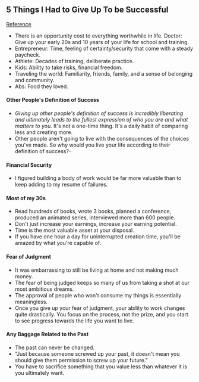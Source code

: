 ## 5 Things I Had to Give Up To be Successful
[Reference](https://themission.co/5-things-i-had-to-give-up-to-be-successful-a7b076f3d859)

- There is an opportunity cost to everything worthwhile in life. Doctor: Give up your early 20s and 10 years of your life for school and training.
- Entrepreneur: Time, feeling of certainty/security that come with a steady paycheck.
- Athlete: Decades of training, deliberate practice.
- Kids: Ability to take risks, financial freedom.
- Traveling the world: Familiarity, friends, family, and a sense of belonging and community.
- Abs: Food they loved.

#### Other People's Definition of Success

- *Giving up other people's definition of success is incredibly liberating and ultimately leads to the fullest expression of who you are and what matters to you.* It's not a one-time thing. It's a daily habit of comparing less and creating more.
- Other people aren't going to live with the consequences of the choices you've made. So why would you live your life according to their definition of success?-

#### Financial Security

- I figured building a body of work would be far more valuable than to keep adding to my resume of failures.

#### Most of my 30s

- Read hundreds of books, wrote 3 books, planned a conference, produced an animated series, interviewed more than 600 people.
- Don't just increase your earnings, increase your earning potential.
- Time is the most valuable asset at your disposal.
- If you have one hour a day for uninterrupted creation time, you'll be amazed by what you're capable of.

#### Fear of Judgment

- It was embarrassing to still be living at home and not making much money.
- The fear of being judged keeps so many of us from taking a shot at our most ambitious dreams.
- The approval of people who won't consume my things is essentially meaningless.
- Once you give up your fear of judgment, your ability to work changes quite drastically. You focus on the process, not the prize, and you start to see progress towards the life you want to live.

#### Any Baggage Related to the Past

- The past can never be changed.
- "Just because someone screwed up your past, it doesn't mean you should give them permission to screw up your future."
- You have to sacrifice something that you value less than whatever it is you ultimately want.
